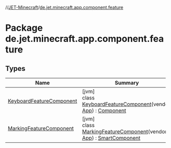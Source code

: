 //[JET-Minecraft](../../index.md)/[de.jet.minecraft.app.component.feature](index.md)

# Package de.jet.minecraft.app.component.feature

## Types

| Name | Summary |
|---|---|
| [KeyboardFeatureComponent](-keyboard-feature-component/index.md) | [jvm]<br>class [KeyboardFeatureComponent](-keyboard-feature-component/index.md)(vendor: [App](../de.jet.minecraft.structure.app/-app/index.md)) : [Component](../de.jet.minecraft.structure.component/-component/index.md) |
| [MarkingFeatureComponent](-marking-feature-component/index.md) | [jvm]<br>class [MarkingFeatureComponent](-marking-feature-component/index.md)(vendor: [App](../de.jet.minecraft.structure.app/-app/index.md)) : [SmartComponent](../de.jet.minecraft.structure.component/-smart-component/index.md) |
